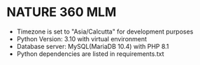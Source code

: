 # NATURE 360 MLM

-   Timezone is set to "Asia/Calcutta" for development purposes
-   Python Version: 3.10 with virtual environment
-   Database server: MySQL(MariaDB 10.4) with PHP 8.1
-   Python dependencies are listed in requirements.txt

<!-- test app
client id = oIo6QGr9z0S6Fa5dcYfwr6IcZ7gL0hvdwlCbClCO
client secret = k8f6i6r2s9EKVPd86scdfXpFAiPPT64opJCCts4Oz4nio5tIcRuXilWvNUA4KPLHj5UxXECvWIIO7JXuRUpqdj7c8iLSFsol89nvInctPkhwFZCnwNVtXRdtUQXXnoUK

curl -X POST -d "grant_type=password&username=vinay&password=NavySEAL36" -u"oIo6QGr9z0S6Fa5dcYfwr6IcZ7gL0hvdwlCbClCO:k8f6i6r2s9EKVPd86scdfXpFAiPPT64opJCCts4Oz4nio5tIcRuXilWvNUA4KPLHj5UxXECvWIIO7JXuRUpqdj7c8iLSFsol89nvInctPkhwFZCnwNVtXRdtUQXXnoUK" http://localhost:8000/oauth/o/token/ -->
